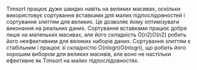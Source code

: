 Timsort працює дуже швидко навіть на великих масивах, оскільки використовує сортування вставками для малих підпослідовностей і сортування злиттям для великих. Це дозволяє йому оптимізувати виконання на реальних даних.
Сортування вставками працює добре лише на маленьких масивах, але його складність O(n2)O(n2) робить його неефективним для великих наборів даних.
Сортування злиттям є стабільним і працює зі складністю O(nlog⁡n)O(nlogn), що робить його хорошим вибором для великих масивів, але воно не настільки ефективне як Timsort на малих підпослідовностях.
